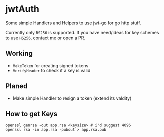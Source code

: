 # jwtAuth

Some simple Handlers and Helpers to use [jwt-go](https://github.com/dgrijalva/jwt-go) for go http stuff.

Currently only `RS256` is supported. If you have need/ideas for key schemes to use `HS256`, contact me or open a PR.



## Working
* `MakeToken` for creating signed tokens
* `VerifyHeader` to check if a key is valid

## Planed
* Make simple Handler to resign a token (extend its valdity)


## How to get Keys
```
openssl genrsa -out app.rsa <keysize> # i'd suggest 4096
openssl rsa -in app.rsa -pubout > app.rsa.pub
```
